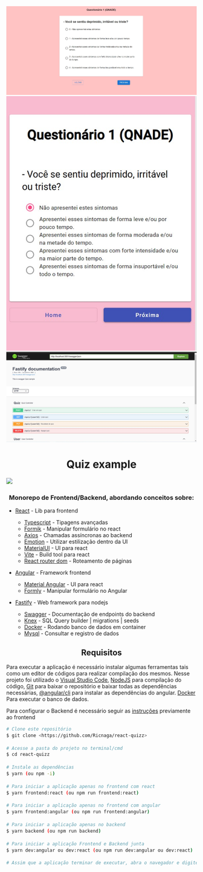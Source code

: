 <div align="center">
<img src="./cover.jpg" />
<img src="./mobile.jpg" />
<img src="./doc.jpg" />
</div>

<div align="center">

# Quiz example

</div>

<img src="https://img.shields.io/github/license/Ricnaga/react-quizz?style=for-the-badge"/>

### <div align="center"> Monorepo de Frontend/Backend, abordando conceitos sobre: </div>

- [React](https://reactjs.org/) - Lib para frontend
    - [Typescript](https://www.typescriptlang.org/) - Tipagens avançadas
    - [Formik](https://formik.org/) - Manipular formulário no react
    - [Axios](https://axios-http.com/ptbr/docs/intro) - Chamadas assíncronas ao backend
    - [Emotion](https://emotion.sh/docs/introduction) - Utilizar estilização dentro da UI
    - [MaterialUI](https://mui.com/) - UI para react
    - [Vite](https://vitejs.dev/) - Build tool para react
    - [React router dom](https://www.typescriptlang.org/) - Roteamento de páginas

- [Angular](https://angular.io/) - Framework frontend
    - [Material Angular](https://material.angular.io/) - UI para react
    - [Formly](https://formly.dev/) - Manipular formulário no Angular

- [Fastify](https://www.fastify.io/) - Web framework para nodejs
    - [Swagger](https://swagger.io/) - Documentação de endpoints do backend
    - [Knex](https://knexjs.org/) - SQL Query builder | migrations | seeds
    - [Docker](https://www.docker.com/) - Rodando banco de dados em container
    - [Mysql](https://www.mysql.com/) - Consultar e registro de dados


## <div align="center">Requisitos</div>

Para executar a aplicação é necessário instalar algumas ferramentas tais como um editor de códigos para realizar compilação dos mesmos. Nesse projeto foi utilizado o [Visual Studio Code](https://code.visualstudio.com/), [NodeJS](https://nodejs.org/en/) para compilação do código, [Git](https://gitforwindows.org/) para baixar o repositório e baixar todas as dependências necessárias, [@angular/cli](https://angular.io/guide/setup-local#prerequisites) para instalar as dependências do angular. [Docker](https://www.docker.com/) Para executar o banco de dados.

Para configurar o Backend é necessário seguir as [instruções](https://github.com/Ricnaga/react-quizz/tree/main/packages/backend) previamente ao frontend

```bash
# Clone este repositório
$ git clone <https://github.com/Ricnaga/react-quizz>

# Acesse a pasta do projeto no terminal/cmd
$ cd react-quizz

# Instale as dependências
$ yarn (ou npm -i)

# Para iniciar a aplicação apenas no frontend com react 
$ yarn frontend:react (ou npm run frontend:react)

# Para iniciar a aplicação apenas no frontend com angular 
$ yarn frontend:angular (ou npm run frontend:angular)

# Para iniciar a aplicação apenas no backend 
$ yarn backend (ou npm run backend)

# Para iniciar a aplicação Frontend e Backend junta 
$ yarn dev:angular ou dev:react (ou npm run dev:angular ou dev:react)

# Assim que a aplicação terminar de executar, abra o navegador e digite http://localhost:5173 para o react ou http://localhost:4200 para angular

```